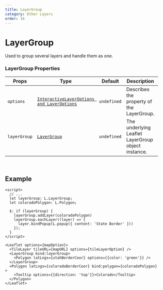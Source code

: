 ```yaml
---
title: LayerGroup
category: Other Layers
order: 16
---
```


<script>
  import LayerGroupUsage from '/src/common/sample/layergroup/LayerGroupUsage.svelte';
</script>

# LayerGroup

Used to group several layers and handle them as one.

### LayerGroup Properties

<div class='doc-table-container'>

| Props | Type | Default | Description | Required |
| --- | --- | --- | --- | -- |
| `options` | [`InteractiveLayerOptions and LayerOptions`](https://leafletjs.com/reference.html#layergroup-l-layergroup) | `undefined` | Describes the property of the LayerGroup. | `false` |
| `layerGroup` | [`LayerGroup`](https://leafletjs.com/reference.html#layergroup-l-layergroup) | `undefined` | The underlying Leaflet LayerGroup object instance. | `false` |

</div>
<br>

## Example

<div class='example'>
  <LayerGroupUsage/>

  ```svelte
  <script>
    // ...
    let layerGroup: L.LayerGroup;
    let coloradoPolygon: L.Polygon;
    
    $: if (layerGroup) {
      layerGroup.addLayer(coloradoPolygon)
      layerGroup.eachLayer((layer) => {
        layer.bindPopup(L.popup({ content: 'State Border' }))
      });
    }
  </script>

  <Leaflet options={mapOption}>
    <TileLayer tileURL={mapURL} options={tileLayerOption} />
    <LayerGroup bind:layerGroup>
      <Polygon latLngs={utahBorderCoor} options={{color: 'green'}} />
    </LayerGroup>
    <Polygon latLngs={coloradoBorderCoor} bind:polygon={coloradoPolygon} >
      <Tooltip options={{direction: 'top'}}>Colorado</Tooltip>
    </Polygon>
  </Leaflet>
  ```

</div>